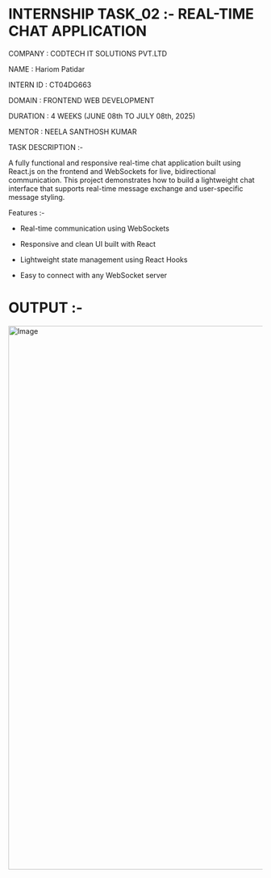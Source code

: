 # INTERNSHIP TASK_02 :- REAL-TIME CHAT APPLICATION

COMPANY : CODTECH IT SOLUTIONS PVT.LTD

NAME : Hariom Patidar

INTERN ID : CT04DG663

DOMAIN : FRONTEND WEB DEVELOPMENT

DURATION : 4 WEEKS (JUNE 08th TO JULY 08th, 2025)

MENTOR : NEELA SANTHOSH KUMAR

TASK DESCRIPTION :-

A fully functional and responsive real-time chat application built using React.js on the frontend and WebSockets for live, bidirectional communication. This project demonstrates how to build a lightweight chat interface that supports real-time message exchange and user-specific message styling.

Features :-

- Real-time communication using WebSockets

- Responsive and clean UI built with React

- Lightweight state management using React Hooks

- Easy to connect with any WebSocket server

# OUTPUT :-

<img width="1919" height="1079" alt="Image" src="https://github.com/user-attachments/assets/b667c226-497e-472d-b44c-57f0cf5734da" />
